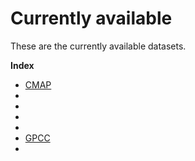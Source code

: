 # Currently available

These are the currently available datasets.

**Index**

* [CMAP](cmap.md)			
* [](cmip6_etccdi.md)		
* [](cmorph.md)		
* [](frogs.md)
* [](ghcn.md)
* [GPCC](gpcc.md)
* [](gpcp.md)
